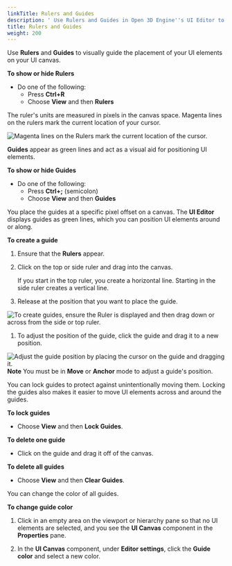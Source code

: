```yaml
---
linkTitle: Rulers and Guides
description: ' Use Rulers and Guides in Open 3D Engine''s UI Editor to visually guide the placement of game UI elements on your UI canvas. '
title: Rulers and Guides
weight: 200
---
```


Use **Rulers** and **Guides** to visually guide the placement of your UI elements on your UI canvas.

**To show or hide Rulers**
+ Do one of the following:
  + Press **Ctrl+R**
  + Choose **View** and then **Rulers**

The ruler's units are measured in pixels in the canvas space. Magenta lines on the rulers mark the current location of your cursor.

![Magenta lines on the Rulers mark the current location of the cursor.](/images/user-guide/interactivity/user-interface/editor/ui-editor-rulers-guides-magenta.png)

**Guides** appear as green lines and act as a visual aid for positioning UI elements.

**To show or hide **Guides****
+ Do one of the following:
  + Press **Ctrl+;** (semicolon)
  + Choose **View** and then **Guides**

You place the guides at a specific pixel offset on a canvas. The **UI Editor** displays guides as green lines, which you can position UI elements around or along.

**To create a guide**

1. Ensure that the **Rulers** appear.

1. Click on the top or side ruler and drag into the canvas.

   If you start in the top ruler, you create a horizontal line. Starting in the side ruler creates a vertical line.

1. Release at the position that you want to place the guide.

![To create guides, ensure the Ruler is displayed and then drag down or across from the side or top ruler.](/images/user-guide/interactivity/user-interface/editor/ui-editor-rulers-guides-creating-gif.gif)

1. To adjust the position of the guide, click the guide and drag it to a new position.

![Adjust the guide position by placing the cursor on the guide and dragging it.](/images/user-guide/interactivity/user-interface/editor/ui-editor-rulers-guides-adjust.png)
**Note**
You must be in **Move** or **Anchor** mode to adjust a guide's position.

You can lock guides to protect against unintentionally moving them. Locking the guides also makes it easier to move UI elements across and around the guides.

**To lock guides**
+ Choose **View** and then **Lock Guides**.

**To delete one guide**
+ Click on the guide and drag it off of the canvas.

**To delete all guides**
+ Choose **View** and then **Clear Guides**.

You can change the color of all guides.

**To change guide color**

1. Click in an empty area on the viewport or hierarchy pane so that no UI elements are selected, and you see the **UI Canvas** component in the **Properties** pane.

1. In the **UI Canvas** component, under **Editor settings**, click the **Guide color** and select a new color.
